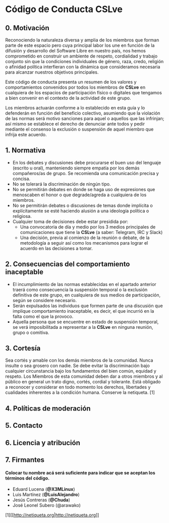# Código de Conducta CSLve

## 0. Motivación

Reconociendo la naturaleza diversa y amplia de los miembros que forman parte de este espacio pero cuya principal labor los une en función de la difusión y desarrollo del Software Libre en nuestro país, nos hemos comprometido en construir un ambiente de respeto, cordialidad y trabajo conjunto sin que la condiciones individuales de género, raza, credo, religión o afinidad política interfieran con la dinámica que consideramos necesaria para alcanzar nuestros objetivos principales.

Este código de conducta presenta un resumen de los valores y comportamientos convenidos por todos los miembros de **CSLve** en cualquiera de los espacios de participación físico o digitales que tengamos a bien convenir en el contexto de la actividad de este grupo.

Los miembros actuarán conforme a lo establecido en esta guía y lo defenderán en función del beneficio colectivo, asumiendo que la violación de las normas será motivo sanciones para aquel o aquellos que las infrinjan; así mismo se establece el derecho de denunciar ante todos y pedir mediante el consenso la exclusión o suspensión de aquel miembro que infrija este acuerdo.

## 1. Normativa

* En los debates y discusiones debe procurarse el buen uso del lenguaje (escrito u oral), manteniendo siempre empatía por los demás compañeros/as de grupo. Se recomienda una comunicación precisa y concisa.
* No se tolerará la discriminación de ningún tipo.
* No se permitirán debates en donde se haga uso de expresiones que menoscaben el honor o que degrade/agreda a cualquiera de los miembros.
* No se permitirán debates o discusiones de temas donde implícita o explícitamente se esté haciendo alusión a una ideología política o religiosa.
* Cualquier toma de decisiones debe estar presidida por:
  * Una convocatoria de día y medio por los 3 medios principales de comunicaciones que tiene la **CSLve** (a saber: Telegram, IRC y Slack)
  * Una decisión, previa al comienzo de la reunión o debate, de la metodología a seguir así como los mecanismos para lograr el acuerdo en las decisiones a tomar.

## 2. Consecuencias del comportamiento inaceptable

* El incumplimiento de las normas establecidas en el apartado anterior traerá como consecuencia la suspensión temporal o la exclusión definitiva de este grupo, en cualquiera de sus medios de participación, según se considere necesario.
* Serán expulsados las individuos que formen parte de una discusión que implique comportamiento inaceptable, es decir, el que incurrió en la falta como el que la provoco.
* Aquella persona que se encuentre en estado de suspensión temporal, se verá imposibilitada a representar a la **CSLve** en ninguna reunión, grupo o comitiva.


## 3. Cortesía

Sea cortés y amable con los demás miembros de la comunidad. Nunca insulte o sea grosero con nadie. Se debe evitar la discriminación bajo cualquier circunstancia bajo los fundamentos del bien común, equidad y respeto.
Los Miembros de esta comunidad deben dar a otros miembros y al público en general un trato digno, cortés, cordial y tolerante. Está obligado a reconocer y considerar en todo momento los derechos, libertades y cualidades inherentes a la condición humana.
Conserve la netiqueta. [1]


## 4. Políticas de moderación


## 5. Contacto 


## 6. Licencia y atribución


## 7. Firmantes
#### Colocar tu nombre acá será suficiente para indicar que se aceptan los términos del código.
- Eduard Lucena (**@X3MLinux**)
- Luis Martínez (**@LuisAlejandro**)
- Jesús Contreras (**@Chuda**)
- José Leonel Subero (@arawako)

[1][[http://netiqueta.org|http://netiqueta.org]]
